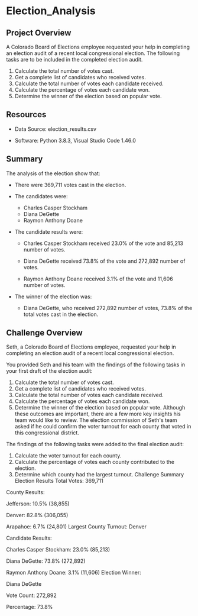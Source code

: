 # Election_Analysis


## Project Overview
A Colorado Board of Elections employee requested your help in completing an election audit of a recent local congressional election. The following tasks are to be included in the completed election audit.

1. Calculate the total number of votes cast. 
2. Get a complete list of candidates who received votes. 
3. Calculate the total number of votes each candidate received. 
4. Calculate the percentage of votes each candidate won. 
5. Determine the winner of the election based on popular vote. 
## Resources
* Data Source: election_results.csv

* Software: Python 3.8.3, Visual Studio Code 1.46.0

## Summary
The analysis of the election show that:

* There were 369,711 votes cast in the election.

* The candidates were:

    * Charles Casper Stockham
    * Diana DeGette
    * Raymon Anthony Doane

* The candidate results were:

  * Charles Casper Stockham received 23.0% of the vote and 85,213 number of votes.

  * Diana DeGette received 73.8% of the vote and 272,892 number of votes.

  * Raymon Anthony Doane received 3.1% of the vote and 11,606 number of votes.

* The winner of the election was:

  * Diana DeGette, who received 272,892 number of votes, 73.8% of the total votes cast in the election.

## Challenge Overview
Seth, a Colorado Board of Elections employee, requested your help in completing an election audit of a recent local congressional election.

You provided Seth and his team with the findings of the following tasks in your first draft of the election audit:

1. Calculate the total number of votes cast. 
2. Get a complete list of candidates who received votes. 
3. Calculate the total number of votes each candidate received. 
4. Calculate the percentage of votes each candidate won. 
5. Determine the winner of the election based on popular vote.
Although these outcomes are important, there are a few more key insights his team would like to review. The election commission of Seth's team asked if he could confirm the voter turnout for each county that voted in this congressional district.

The findings of the following tasks were added to the final election audit:

1. Calculate the voter turnout for each county.
2. Calculate the percentage of votes each county contributed to the election.
3. Determine which county had the largest turnout.
Challenge Summary
Election Results
Total Votes: 369,711

 County Results:

Jefferson: 10.5% (38,855)

Denver: 82.8% (306,055)

Arapahoe: 6.7% (24,801)
Largest County Turnout: Denver

Candidate Results:

Charles Casper Stockham: 23.0% (85,213)

Diana DeGette: 73.8% (272,892)

Raymon Anthony Doane: 3.1% (11,606)
Election Winner:

Diana DeGette

Vote Count: 272,892

Percentage: 73.8%
